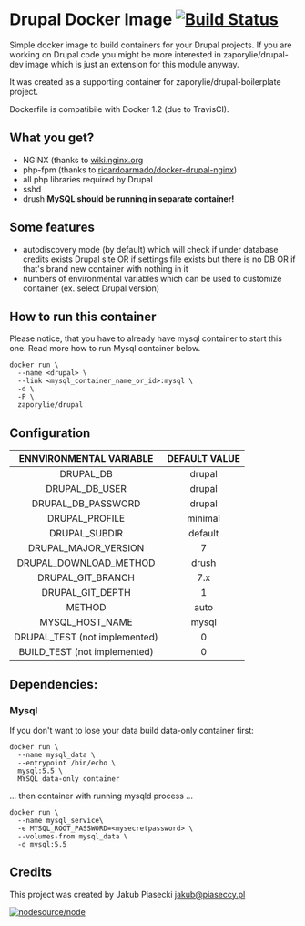 Drupal Docker Image [![Build Status](https://travis-ci.org/zaporylie/docker-drupal.svg?branch=master)](https://travis-ci.org/zaporylie/docker-drupal)
=============================

Simple docker image to build containers for your Drupal projects. If you are working on Drupal code you might be more interested in zaporylie/drupal-dev image which is just an extension for this module anyway.

It was created as a supporting container for zaporylie/drupal-boilerplate project.

Dockerfile is compatibile with Docker 1.2 (due to TravisCI).

## What you get?

* NGINX (thanks to [wiki.nginx.org](http://wiki.nginx.org/Drupal)
* php-fpm (thanks to [ricardoarmado/docker-drupal-nginx](https://github.com/ricardoamaro/docker-drupal-nginx))
* all php libraries required by Drupal
* sshd
* drush
**MySQL should be running in separate container!**

## Some features

* autodiscovery mode (by default) which will check if under database credits exists Drupal site OR if settings file exists but there is no DB OR if that's brand new container with nothing in it
* numbers of environmental variables which can be used to customize container (ex. select Drupal version)


## How to run this container

Please notice, that you have to already have mysql container to start this one. Read more how to run Mysql container below.

````
docker run \
  --name <drupal> \
  --link <mysql_container_name_or_id>:mysql \
  -d \
  -P \
  zaporylie/drupal
````
## Configuration

| ENNVIRONMENTAL VARIABLE  |  DEFAULT VALUE |
|:-:|:-:|
| DRUPAL_DB | drupal |
| DRUPAL_DB_USER | drupal |
| DRUPAL_DB_PASSWORD | drupal |
| DRUPAL_PROFILE | minimal |
| DRUPAL_SUBDIR | default |
| DRUPAL_MAJOR_VERSION | 7 |
| DRUPAL_DOWNLOAD_METHOD | drush |
| DRUPAL_GIT_BRANCH | 7.x |
| DRUPAL_GIT_DEPTH | 1 |
| METHOD | auto |
| MYSQL_HOST_NAME | mysql |
| DRUPAL_TEST (not implemented) | 0 |
| BUILD_TEST (not implemented) | 0 |

## Dependencies:

### Mysql

If you don't want to lose your data build data-only container first:
````
docker run \
  --name mysql_data \
  --entrypoint /bin/echo \
  mysql:5.5 \
  MYSQL data-only container
````
... then container with running mysqld process ...
````
docker run \
  --name mysql_service\
  -e MYSQL_ROOT_PASSWORD=<mysecretpassword> \
  --volumes-from mysql_data \
  -d mysql:5.5
````

## Credits

This project was created by Jakub Piasecki <jakub@piaseccy.pl>

[![nodesource/node](http://dockeri.co/image/zaporylie/drupal)](https://registry.hub.docker.com/u/zaporylie/drupal/)
